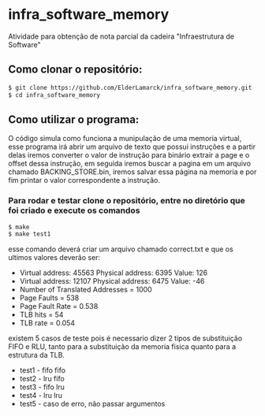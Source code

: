 # infra_software_memory
Atividade para obtenção de nota parcial da cadeira "Infraestrutura de Software"

## Como clonar o repositório:
```bash
$ git clone https://github.com/ElderLamarck/infra_software_memory.git
$ cd infra_software_memory
```

## Como utilizar o programa:
O código simula como funciona a munipulação de uma memoria virtual, esse programa irá abrir um arquivo de texto que possui instruções
e a partir delas iremos converter o valor de instrução para binário extrair a page e o offset dessa instrução, em seguida iremos buscar
a pagina em um arquivo chamado BACKING_STORE.bin, iremos salvar essa página na memoria e por fim printar o valor correspondente a instrução.

### Para rodar e testar clone o repositório, entre no diretório que foi criado e execute os comandos
```bash
$ make
$ make test1
```
esse comando deverá criar um arquivo chamado correct.txt e que os ultimos valores deverão ser:

- Virtual address: 45563 Physical address: 6395 Value: 126
- Virtual address: 12107 Physical address: 6475 Value: -46
- Number of Translated Addresses = 1000
- Page Faults = 538
- Page Fault Rate = 0.538
- TLB hits = 54
- TLB rate = 0.054

existem 5 casos de teste pois é necessario dizer 2 tipos de substituição FIFO e RLU, tanto para a substituição da memoria fisica quanto
para a estrutura da TLB.

- test1 - fifo fifo
- test2 - lru fifo
- test3 - fifo lru
- test4 - lru lru
- test5 - caso de erro, não passar argumentos
